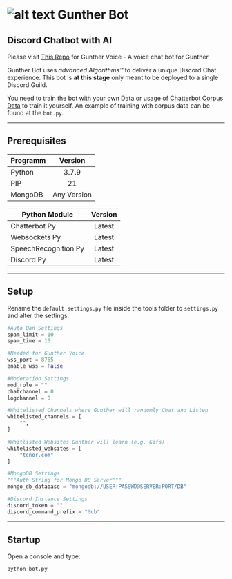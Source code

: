 # ![alt text](https://media.discordapp.net/attachments/744511217401331774/806784199990050816/523acefa60235a198c1f910a5fa6d4e9.png?width=64&height=64 "Gunther Image") Gunther Bot
## Discord Chatbot with AI

Please visit [This Repo](https://github.com/SteffTek/Gunther-Voice) for Gunther Voice - A voice chat bot for Gunther.

Gunther Bot uses *advanced Algorithms™* to deliver a unique Discord Chat experience. This bot is __at this stage__ only meant to be deployed to a single Discord Guild.

You need to train the bot with your own Data or usage of [Chatterbot Corpus Data](https://chatterbot.readthedocs.io/en/stable/corpus.html) to train it yourself. An example of training with corpus data can be found at the ```bot.py```.
___

## Prerequisites
| Programm        | Version           |
| --------------- |:-----------------:|
| Python          | 3.7.9       |
| PIP             | 21          |
| MongoDB         | Any Version |

| Python Module        | Version           |
| --------------- |:-----------------:|
| Chatterbot Py   | Latest      |
| Websockets Py   | Latest      |
| SpeechRecognition Py | Latest |
| Discord Py | Latest |

___
## Setup
Rename the ```default.settings.py``` file inside the tools folder to ```settings.py``` and alter the settings.

```python
#Auto Ban Settings
spam_limit = 10
spam_time = 10

#Needed for Gunther Voice
wss_port = 8765
enable_wss = False

#Moderation Settings
mod_role = ""
chatchannel = 0
logchannel = 0

#Whitelisted Channels where Gunther will randomly Chat and Listen
whitelisted_channels = [
    "",
]

#Whitlisted Websites Gunther will learn (e.g. Gifs)
whitelisted_websites = [
    "tenor.com"
]

#MongoDB Settings
"""Auth String for Mongo DB Server"""
mongo_db_database = "mongodb://USER:PASSWD@SERVER:PORT/DB"

#Discord Instance Settings
discord_token = ""
discord_command_prefix = "!cb"
```
___
## Startup
Open a console and type:
```
python bot.py
```